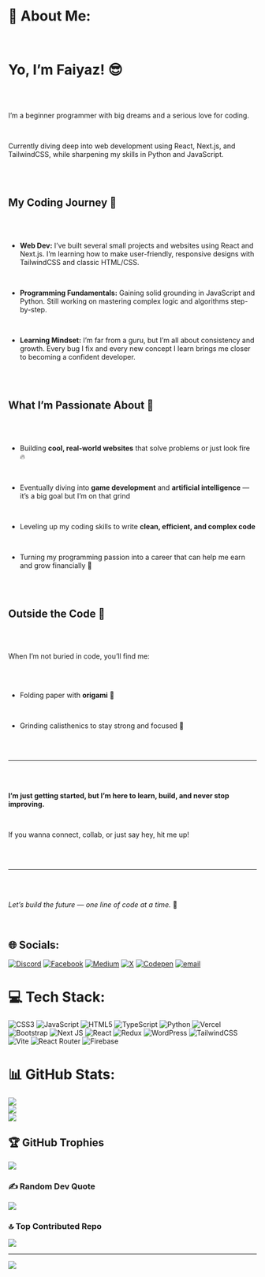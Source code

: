 # 💫 About Me:

<br>

# Yo, I’m Faiyaz! 😎

<br><br>

I’m a beginner programmer with big dreams and a serious love for coding.

<br>

Currently diving deep into web development using React, Next.js, and TailwindCSS, while sharpening my skills in Python and JavaScript.

<br><br>

## My Coding Journey 🚀

<br><br>

- **Web Dev:** I’ve built several small projects and websites using React and Next.js. I’m learning how to make user-friendly, responsive designs with TailwindCSS and classic HTML/CSS.

<br>

- **Programming Fundamentals:** Gaining solid grounding in JavaScript and Python. Still working on mastering complex logic and algorithms step-by-step.

<br>

- **Learning Mindset:** I’m far from a guru, but I’m all about consistency and growth. Every bug I fix and every new concept I learn brings me closer to becoming a confident developer.

<br><br>

## What I’m Passionate About 🎯

<br><br>

- Building **cool, real-world websites** that solve problems or just look fire 🔥

<br>

- Eventually diving into **game development** and **artificial intelligence** — it’s a big goal but I’m on that grind

<br>

- Leveling up my coding skills to write **clean, efficient, and complex code**

<br>

- Turning my programming passion into a career that can help me earn and grow financially 💸

<br><br>

## Outside the Code 🌟

<br><br>

When I’m not buried in code, you’ll find me:

<br><br>

- Folding paper with **origami** 🦋

<br>

- Grinding calisthenics to stay strong and focused 💪

<br><br>

---

<br><br>

**I’m just getting started, but I’m here to learn, build, and never stop improving.**

<br>

If you wanna connect, collab, or just say hey, hit me up!

<br><br>

---

<br><br>

*Let’s build the future — one line of code at a time.* 🚀

<br>


## 🌐 Socials:
[![Discord](https://img.shields.io/badge/Discord-%237289DA.svg?logo=discord&logoColor=white)](https://discord.gg/fefenokid) [![Facebook](https://img.shields.io/badge/Facebook-%231877F2.svg?logo=Facebook&logoColor=white)](https://facebook.com/originaltahiat) [![Medium](https://img.shields.io/badge/Medium-12100E?logo=medium&logoColor=white)](https://medium.com/@@faiyazxyz) [![X](https://img.shields.io/badge/X-black.svg?logo=X&logoColor=white)](https://x.com/faiyazxyz) [![Codepen](https://img.shields.io/badge/Codepen-000000?logo=codepen&logoColor=white)](https://codepen.io/@faiyazxyz) [![email](https://img.shields.io/badge/Email-D14836?logo=gmail&logoColor=white)](mailto:faiyaz0967@gmail.com) 

# 💻 Tech Stack:
![CSS3](https://img.shields.io/badge/css3-%231572B6.svg?style=for-the-badge&logo=css3&logoColor=white) ![JavaScript](https://img.shields.io/badge/javascript-%23323330.svg?style=for-the-badge&logo=javascript&logoColor=%23F7DF1E) ![HTML5](https://img.shields.io/badge/html5-%23E34F26.svg?style=for-the-badge&logo=html5&logoColor=white) ![TypeScript](https://img.shields.io/badge/typescript-%23007ACC.svg?style=for-the-badge&logo=typescript&logoColor=white) ![Python](https://img.shields.io/badge/python-3670A0?style=for-the-badge&logo=python&logoColor=ffdd54) ![Vercel](https://img.shields.io/badge/vercel-%23000000.svg?style=for-the-badge&logo=vercel&logoColor=white) ![Bootstrap](https://img.shields.io/badge/bootstrap-%238511FA.svg?style=for-the-badge&logo=bootstrap&logoColor=white) ![Next JS](https://img.shields.io/badge/Next-black?style=for-the-badge&logo=next.js&logoColor=white) ![React](https://img.shields.io/badge/react-%2320232a.svg?style=for-the-badge&logo=react&logoColor=%2361DAFB) ![Redux](https://img.shields.io/badge/redux-%23593d88.svg?style=for-the-badge&logo=redux&logoColor=white) ![WordPress](https://img.shields.io/badge/WordPress-%23117AC9.svg?style=for-the-badge&logo=WordPress&logoColor=white) ![TailwindCSS](https://img.shields.io/badge/tailwindcss-%2338B2AC.svg?style=for-the-badge&logo=tailwind-css&logoColor=white) ![Vite](https://img.shields.io/badge/vite-%23646CFF.svg?style=for-the-badge&logo=vite&logoColor=white) ![React Router](https://img.shields.io/badge/React_Router-CA4245?style=for-the-badge&logo=react-router&logoColor=white) ![Firebase](https://img.shields.io/badge/firebase-a08021?style=for-the-badge&logo=firebase&logoColor=ffcd34)
# 📊 GitHub Stats:
![](https://github-readme-stats.vercel.app/api?username=faiyaz-xyz&theme=tokyonight&hide_border=false&include_all_commits=true&count_private=true)<br/>
![](https://nirzak-streak-stats.vercel.app/?user=faiyaz-xyz&theme=tokyonight&hide_border=false)<br/>
![](https://github-readme-stats.vercel.app/api/top-langs/?username=faiyaz-xyz&theme=tokyonight&hide_border=false&include_all_commits=true&count_private=true&layout=compact)

## 🏆 GitHub Trophies
![](https://github-profile-trophy.vercel.app/?username=faiyaz-xyz&theme=tokyonight&no-frame=false&no-bg=false&margin-w=4)

### ✍️ Random Dev Quote
![](https://quotes-github-readme.vercel.app/api?type=horizontal&theme=tokyonight)

### 🔝 Top Contributed Repo
![](https://github-contributor-stats.vercel.app/api?username=faiyaz-xyz&limit=5&theme=tokyonight&combine_all_yearly_contributions=true)

---
[![](https://visitcount.itsvg.in/api?id=faiyaz-xyz&icon=6&color=5)](https://visitcount.itsvg.in)

<!-- Proudly created with GPRM ( https://gprm.itsvg.in ) -->
